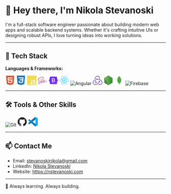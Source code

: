 # 👋 Hey there, I'm Nikola Stevanoski

I'm a full-stack software engineer passionate about building modern web apps and scalable backend systems. Whether it's crafting intuitive UIs or designing robust APIs, I love turning ideas into working solutions.

---

## 🚀 Tech Stack

**Languages & Frameworks:**

<p>
  <img src="https://github.com/devicons/devicon/blob/master/icons/html5/html5-plain.svg" alt="HTML5" width="30"/>
  <img src="https://github.com/devicons/devicon/blob/master/icons/css3/css3-plain.svg" alt="CSS3" width="30"/>
  <img src="https://github.com/devicons/devicon/blob/master/icons/javascript/javascript-plain.svg" alt="JavaScript" width="30"/>
  <img src="https://github.com/devicons/devicon/blob/master/icons/sass/sass-original.svg" alt="SASS" width="30"/>
  <img src="https://github.com/devicons/devicon/blob/master/icons/bootstrap/bootstrap-plain.svg" alt="Bootstrap" width="30"/>
  <img src="https://github.com/devicons/devicon/blob/master/icons/react/react-original.svg" alt="React" width="30"/>
  <img src="https://angular.io/assets/images/logos/angularjs/AngularJS-Shield.svg" alt="Angular" width="30"/>
  <img src="https://github.com/devicons/devicon/blob/master/icons/redux/redux-original.svg" alt="Redux" width="30"/>
  <img src="https://github.com/devicons/devicon/blob/master/icons/nodejs/nodejs-original.svg" alt="Node.js" width="30"/>
  <img src="https://github.com/devicons/devicon/blob/master/icons/mongodb/mongodb-plain.svg" alt="MongoDB" width="30"/>
  <img src="https://seeklogo.com/images/F/firebase-logo-402F407EE0-seeklogo.com.png" alt="Firebase" width="30"/>
</p>

---

## 🛠️ Tools & Other Skills

<p>
  <img src="https://www.vectorlogo.zone/logos/git-scm/git-scm-icon.svg" alt="Git" width="30"/>
  <img src="https://github.com/devicons/devicon/blob/master/icons/github/github-original.svg" alt="GitHub" width="30"/>
  <img src="https://github.com/devicons/devicon/blob/master/icons/vscode/vscode-original.svg" alt="VS Code" width="30"/>
</p>

---

## 📫 Contact Me

- Email: [stevanoskinikola@gmail.com](mailto:stevanoskinikola@gmail.com)
- LinkedIn: [Nikola Stevanoski](https://linkedin.com/in/nstevanoski)
- Website: https://nstevanoski.com

---

🧠 Always learning. Always building.
